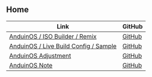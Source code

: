 

## Home

| Link | GitHub |
| ---- | ------ |
| [AnduinOS / ISO Builder / Remix](https://samwhelp.github.io/anduinos-iso-builder-remix/) | [GitHub](https://github.com/samwhelp/anduinos-iso-builder-remix) |
| [AnduinOS / Live Build Config / Sample](https://samwhelp.github.io/anduinos-live-build-config-sample/) | [GitHub](https://github.com/samwhelp/anduinos-live-build-config-sample) |
| [AnduinOS Adjustment](https://samwhelp.github.io/anduinos-adjustment/) | [GitHub](https://github.com/samwhelp/anduinos-adjustment) |
| [AnduinOS Note](https://samwhelp.github.io/note-about-anduinos/) | [GitHub](https://github.com/samwhelp/note-about-anduinos) |
